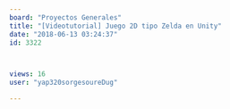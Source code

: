 ```yaml
---
board: "Proyectos Generales"
title: "[Videotutorial] Juego 2D tipo Zelda en Unity"
date: "2018-06-13 03:24:37"
id: 3322



views: 16
user: "yap320sorgesoureDug"

---
```

